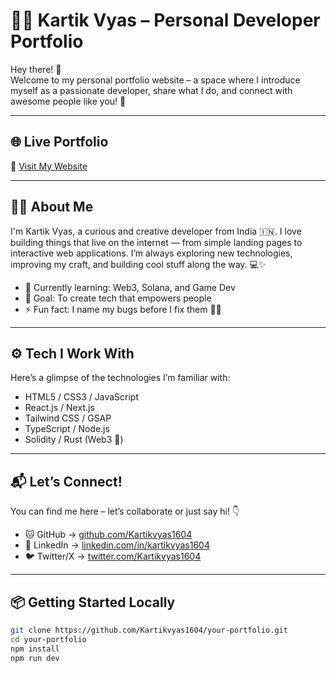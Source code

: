 # 🧑‍💻 Kartik Vyas – Personal Developer Portfolio

Hey there! 👋  
Welcome to my personal portfolio website – a space where I introduce myself as a passionate developer, share what I do, and connect with awesome people like you! 🚀

---

## 🌐 Live Portfolio

🔗 [Visit My Website](https://your-portfolio-link.com)

---

## 🙋‍♂️ About Me

I'm Kartik Vyas, a curious and creative developer from India 🇮🇳. I love building things that live on the internet — from simple landing pages to interactive web applications. I’m always exploring new technologies, improving my craft, and building cool stuff along the way. 💻✨

- 🔭 Currently learning: Web3, Solana, and Game Dev
- 🎯 Goal: To create tech that empowers people
- ⚡ Fun fact: I name my bugs before I fix them 🐞😂

---

## ⚙️ Tech I Work With

Here’s a glimpse of the technologies I’m familiar with:

- HTML5 / CSS3 / JavaScript
- React.js / Next.js
- Tailwind CSS / GSAP
- TypeScript / Node.js
- Solidity / Rust (Web3 🧱)

---

## 📬 Let’s Connect!

You can find me here – let’s collaborate or just say hi! 👇

- 🐱 GitHub → [github.com/Kartikvyas1604](https://github.com/Kartikvyas1604)
- 💼 LinkedIn → [linkedin.com/in/kartikvyas1604](https://www.linkedin.com/in/kartikvyas1604)
- 🐦 Twitter/X → [twitter.com/Kartikvyas1604](https://twitter.com/Kartikvyas1604)

---


## 📦 Getting Started Locally

```bash
git clone https://github.com/Kartikvyas1604/your-portfolio.git
cd your-portfolio
npm install
npm run dev
